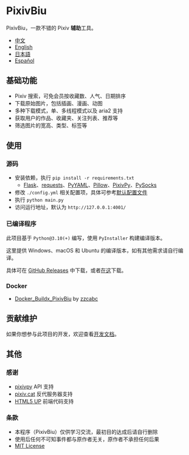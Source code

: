 # PixivBiu

PixivBiu，一款不错的 Pixiv **辅助**工具。

- [中文](/README.md)
- [English](/docs/README_EN.md)
- [日本語](/docs/README_JA.md)
- [Español](/docs/README_ES.md)

## 基础功能

* Pixiv 搜索，可免会员按收藏数、人气、日期排序
* 下载原始图片，包括插画、漫画、动图
* 多种下载模式，单、多线程模式以及 aria2 支持
* 获取用户的作品、收藏夹、关注列表、推荐等
* 筛选图片的宽高、类型、标签等

## 使用

### 源码

* 安装依赖，执行 `pip install -r requirements.txt`
  + [Flask](https://github.com/pallets/flask)、[requests](https://github.com/psf/requests)、[PyYAML](https://github.com/yaml/pyyaml)、[Pillow](https://github.com/python-pillow/Pillow)、[PixivPy](https://github.com/upbit/pixivpy)、[PySocks](https://github.com/Anorov/PySocks)
* 修改 `./config.yml` 相关配置项，具体可参考[默认配置文件](/app/config/biu_default.yml)
* 执行 `python main.py`
* 访问运行地址，默认为 `http://127.0.0.1:4001/`

### 已编译程序

此项目基于 `Python@3.10(+)` 编写，使用 `PyInstaller` 构建编译版本。

这里提供 Windows、macOS 和 Ubuntu 的编译版本，如有其他需求请自行编译。

具体可在 [GitHub Releases](https://github.com/txperl/PixivBiu/releases) 中下载，或者[在这](https://biu.tls.moe/#/lib/dl)下载。

### Docker

- [Docker_Buildx_PixivBiu](https://github.com/zzcabc/Docker_Buildx_PixivBiu) by [zzcabc](https://github.com/zzcabc)

## 贡献维护

如果你想参与此项目的开发，欢迎查看[开发文档](https://biu.tls.moe/#/develop/quickin)。

## 其他

### 感谢

* [pixivpy](https://github.com/upbit/pixivpy) API 支持
* [pixiv.cat](https://pixiv.cat/) 反代服务器支持
* [HTML5 UP](https://html5up.net/) 前端代码支持

### 条款

* 本程序（PixivBiu）仅供学习交流，最初目的达成后请自行删除
* 使用后任何不可知事件都与原作者无关，原作者不承担任何后果
* [MIT License](https://choosealicense.com/licenses/mit/)
